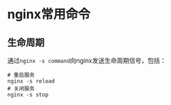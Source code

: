 # nginx常用命令

## 生命周期

通过`nginx -s command`向nginx发送生命周期信号，包括：

```
# 重启服务
nginx -s reload
# 关闭服务
nginx -s stop
```

